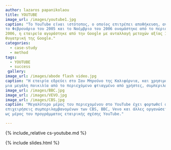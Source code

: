 ```yaml
---
author: lazaros papanikolaou
title: YOUTUBE
image_url: /images/youtube1.jpg
caption: "To YouTube είναι ιστότοπος, ο οποίος επιτρέπει αποθήκευση, αναζήτηση και αναπαραγωγή ψηφιακών ταινιών. Δημιουργήθηκε
το Φεβρουάριο του 2005 και το Νοέμβριο του 2006 ονομάστηκε από το περιοδικό Time "Invention of the Year 2006". Τον Οκτώβριο του 
2006, η εταιρεία αγοράστηκε από την Google με ανταλλαγή μετοχών αξίας 1,65 δισεκατομμυρίων δολαρίων ΗΠΑ και σήμερα λειτουργεί ως 
θυγατρική της Google."
categories:
  - case-study
  - method
tags:
  - YOUTUBE
  - success
 gallery:
image_url: /images/abode flash video.jpg
caption: "Η εταιρία εδρεύει στο Σαν Μπρούνο της Καλιφόρνια, και χρησιμοποιεί την τεχνολογία Adobe Flash Video για να εμφανιστεί
μια μεγάλη ποικιλία από το περιεχόμενο φτιαγμένο από χρήστες, συμπεριλαμβανομένων των κλιπ ταινιών, κλιπ τηλεόρασης, βίντεο και μουσικής, καθώς και ερασιτεχνικό περιεχόμενο, όπως το video blogging και σύντομα πρωτότυπα βίντεο."
image_url: /images/BBC.jpg
image_url: /images/VEVO.jpg
image_url: /images/CBS.jpg
caption: "Μεγαλύτερο μέρος του περιεχομένου στο YouTube έχει φορτωθεί από τα άτομα, αν και μέσα μαζικής ενημέρωσης και 
επιχειρήσεις συμπεριλαμβανομένων των CBS, BBC, Vevo και άλλες οργανώσεις παρέχουν ορισμένο από το υλικό τους μέσω του site,
ως μέρος του προγράμματος εταιρικής σχέσης YouTube."

---
```


{% include_relative cs-youtube.md %}

{% include slides.html %}
